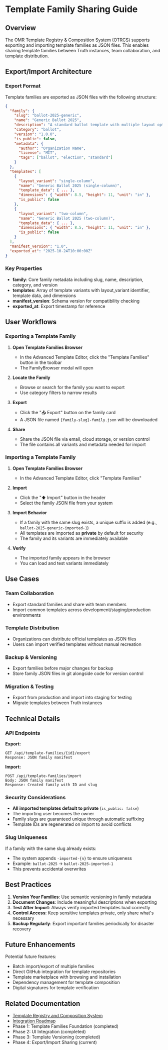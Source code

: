 # Template Family Sharing Guide

## Overview

The OMR Template Registry & Composition System (OTRCS) supports exporting and importing template families as JSON files. This enables sharing template families between Truth instances, team collaboration, and template distribution.

## Export/Import Architecture

### Export Format

Template families are exported as JSON files with the following structure:

```json
{
  "family": {
    "slug": "ballot-2025-generic",
    "name": "Generic Ballot 2025",
    "description": "A standard ballot template with multiple layout options",
    "category": "ballot",
    "version": "1.0.0",
    "is_public": false,
    "metadata": {
      "author": "Organization Name",
      "license": "MIT",
      "tags": ["ballot", "election", "standard"]
    }
  },
  "templates": [
    {
      "layout_variant": "single-column",
      "name": "Generic Ballot 2025 (single-column)",
      "template_data": { ... },
      "dimensions": { "width": 8.5, "height": 11, "unit": "in" },
      "is_public": false
    },
    {
      "layout_variant": "two-column",
      "name": "Generic Ballot 2025 (two-column)",
      "template_data": { ... },
      "dimensions": { "width": 8.5, "height": 11, "unit": "in" },
      "is_public": false
    }
  ],
  "manifest_version": "1.0",
  "exported_at": "2025-10-24T10:00:00Z"
}
```

### Key Properties

- **family**: Core family metadata including slug, name, description, category, and version
- **templates**: Array of template variants with layout_variant identifier, template data, and dimensions
- **manifest_version**: Schema version for compatibility checking
- **exported_at**: Export timestamp for reference

## User Workflows

### Exporting a Template Family

1. **Open Template Families Browser**
   - In the Advanced Template Editor, click the "Template Families" button in the toolbar
   - The FamilyBrowser modal will open

2. **Locate the Family**
   - Browse or search for the family you want to export
   - Use category filters to narrow results

3. **Export**
   - Click the "📤 Export" button on the family card
   - A JSON file named `{family-slug}-family.json` will be downloaded

4. **Share**
   - Share the JSON file via email, cloud storage, or version control
   - The file contains all variants and metadata needed for import

### Importing a Template Family

1. **Open Template Families Browser**
   - In the Advanced Template Editor, click "Template Families"

2. **Import**
   - Click the "⬆️ Import" button in the header
   - Select the family JSON file from your system

3. **Import Behavior**
   - If a family with the same slug exists, a unique suffix is added (e.g., `ballot-2025-generic-imported-1`)
   - All templates are imported as **private** by default for security
   - The family and its variants are immediately available

4. **Verify**
   - The imported family appears in the browser
   - You can load and test variants immediately

## Use Cases

### Team Collaboration
- Export standard families and share with team members
- Import common templates across development/staging/production environments

### Template Distribution
- Organizations can distribute official templates as JSON files
- Users can import verified templates without manual recreation

### Backup & Versioning
- Export families before major changes for backup
- Store family JSON files in git alongside code for version control

### Migration & Testing
- Export from production and import into staging for testing
- Migrate templates between Truth instances

## Technical Details

### API Endpoints

**Export:**
```
GET /api/template-families/{id}/export
Response: JSON family manifest
```

**Import:**
```
POST /api/template-families/import
Body: JSON family manifest
Response: Created family with ID and slug
```

### Security Considerations

- **All imported templates default to private** (`is_public: false`)
- The importing user becomes the owner
- Family slugs are guaranteed unique through automatic suffixing
- Template IDs are regenerated on import to avoid conflicts

### Slug Uniqueness

If a family with the same slug already exists:
- The system appends `-imported-{n}` to ensure uniqueness
- Example: `ballot-2025` → `ballot-2025-imported-1`
- This prevents accidental overwrites

## Best Practices

1. **Version Your Families**: Use semantic versioning in family metadata
2. **Document Changes**: Include meaningful descriptions when exporting
3. **Test After Import**: Always verify imported templates load correctly
4. **Control Access**: Keep sensitive templates private, only share what's necessary
5. **Backup Regularly**: Export important families periodically for disaster recovery

## Future Enhancements

Potential future features:
- Batch import/export of multiple families
- Direct GitHub integration for template repositories
- Template marketplace with browsing and installation
- Dependency management for template composition
- Digital signatures for template verification

## Related Documentation

- [Template Registry and Composition System](./TEMPLATE_REGISTRY_AND_COMPOSITION_SYSTEM.md)
- [Integration Roadmap](./INTEGRATION_ROADMAP.md)
- Phase 1: Template Families Foundation (completed)
- Phase 2: UI Integration (completed)
- Phase 3: Template Versioning (completed)
- Phase 4: Export/Import Sharing (current)
